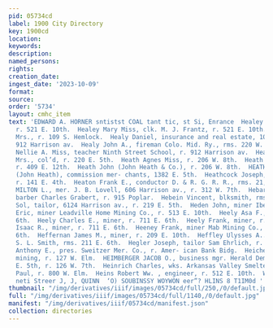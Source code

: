 ```yaml
---
pid: 05734cd
label: 1900 City Directory
key: 1900cd
location: 
keywords: 
description: 
named_persons: 
rights: 
creation_date: 
ingest_date: '2023-10-09'
format: 
source: 
order: '5734'
layout: cmhc_item
text: 'EDWARD A. HORNER sntistst COAL tant tic, st Si, Enrance  Healey John, miner,
  r. 521 E. 10th.  Healey Mary Miss, clk. M. J. Frantz, r. 521 E. 10th.  Healy Agnes
  Mrs., r. 109 S. Hemlock.  Healy Daniel, insurance and real estate, 102 E. 5th, r.
  912 Harrison av.  Healy John A., fireman Colo. Mid. Ry., rms. 220 W. 4th.  Healy
  Nellie A. Miss, teacher Ninth Street School, r. 912 Harrison av.  Hearford Elizabeth
  Mrs., col’d, r. 220 E. 5th.  Heath Agnes Miss, r. 206 W. 8th.  Heath Enoch B., engineer,
  r. 409 E. 12th.  Heath John (John Heath & Co.), r. 206 W. 8th.  HEATH JOHN & CO.
  (John Heath), commission mer- chants, 1382 E. 5th.  Heathcock Joseph, teamster,
  r. 141 E. 4th.  Heaton Frank E., conductor D. & R. G. R. R., rms. 21, 103 E. 6th.  HEATON
  MILTON L., mer. J. B. Lovell, 606 Harrison av., r. 312 W. 7th.  Hebard George E.,
  barber Charles Grabert, r. 915 Poplar.  Hebein Vincent, blksmith, rms. 146 W. Chestnut.  Hecht
  Sol, tailor, 6124 Harrison av., r. 219 E. 5th.  Heden John, miner Ibex Mining Co.  Hedstrom
  Eric, miner Leadville Home Mining Co., r. 513 E. 10th.  Heely Asa F., r. 711 E.
  6th.  Heely Charles E., miner, r. 711 E. 6th.  Heely Frank, miner, r. 711 E. 6th.  Heely
  Isaac R., miner, r. 711 E. 6th.  Heeney Frank, miner Mab Mining Co., rms. 323 E.
  6th.  Heffernan James M., miner, r. 209 E. 10th.  Heffley Ulysses A.., teamster
  S. L. Smith, rms. 211 E. 6th.  Hegler Joseph, tailor Sam Ehrlich, r. 711 Elm.  Heichemer
  Anthony E., pres. Sweitzer Mer. Co., r. Amer- ican Bank Bidg.  Heichemer Martin,
  mining, r. 127 W. Elm.  HEIMBERGER JACOB O., business mgr. Herald Demo- erat, 125-127
  E. 5th, r. 126 W. 7th.  Heinrich Charles, wks. Arkansas Valley Smelter.  Heinrich
  Paul, r. 800 W. Elm.  Heins Robert Ww. , engineer, r. 512 E. 10th.  WINDOW GLASS,
  neti Streer J, J, QUINN  ‘O) SOUBINSSY WOYWON eer”? HLINS 8 T1IM0d '
thumbnail: "/img/derivatives/iiif/images/05734cd/full/250,/0/default.jpg"
full: "/img/derivatives/iiif/images/05734cd/full/1140,/0/default.jpg"
manifest: "/img/derivatives/iiif/05734cd/manifest.json"
collection: directories
---
```

